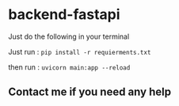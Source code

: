 # backend-fastapi

Just do the following in your terminal 

Just run :
`pip install -r requierments.txt`

then run : 
`uvicorn main:app --reload`

## Contact me if you need any help
